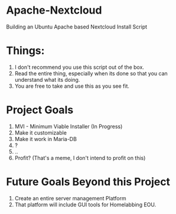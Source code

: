 # Apache-Nextcloud
Building an Ubuntu Apache based Nextcloud Install Script

# Things:
1. I don't recommend you use this script out of the box.
2. Read the entire thing, especially when its done so that you can understand what its doing.
3. You are free to take and use this as you see fit.

# Project Goals
1. MVI - Minimum Viable Installer (In Progress)
2. Make it customizable
3. Make it work in Maria-DB
4. ?
5. ..
6. Profit? (That's a meme, I don't intend to profit on this)

# Future Goals Beyond this Project
1. Create an entire server management Platform
2. That platform will include GUI tools for Homelabbing EOU.
